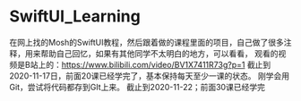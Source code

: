# SwiftUI_Learning
在网上找的Mosh的SwiftUI教程，然后跟着做的课程里面的项目，自己做了很多注释，用来帮助自己回忆，如果有其他同学不太明白的地方，可以看看，
观看的视频是B站上的：https://www.bilibili.com/video/BV1X7411R73g?p=1
截止到2020-11-17日，前面20课已经学完了，基本保持每天至少一课的状态。
刚学会用Git，尝试将代码都存到GIt上来。
截止到2020-11-22；前面30课已经学完
